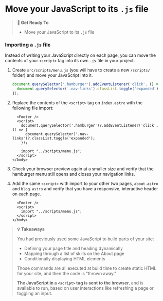# Move your JavaScript to its `.js` file

> **🎯 Get Ready To**
>
> - Move your JavaScript to its `.js` file

### Importing a `.js` file

Instead of writing your JavaScript directly on each page, you can move the contents of your `<script>` tag into its own `.js` file in your project.

1. Create `src/scripts/menu.js` (you will have to create a new `/scripts/` folder) and move your JavaScript into it.

    ```js title="src/scripts/menu.js"
    document.querySelector('.hamburger').addEventListener('click', () => {
      document.querySelector('.nav-links').classList.toggle('expanded');
    });
    ```

2. Replace the contents of the `<script>` tag on `index.astro` with the following file import:

    ```astro title="src/pages/index.astro" ins={7} del={3-5}
      <Footer />
      <script>
        document.querySelector('.hamburger')?.addEventListener('click', () => {
          document.querySelector('.nav-links')?.classList.toggle('expanded');
        });

        import "../scripts/menu.js";
      </script>
    </body>
    ```

3. Check your browser preview again at a smaller size and verify that the hamburger menu still opens and closes your navigation links. 


4. Add the same `<script>` with import to your other two pages, `about.astro` and `blog.astro` and verify that you have a responsive, interactive header on each page.

    ```astro title="src/pages/about.astro & src/pages/blog.astro" ins={2-4}
      <Footer />
      <script>
        import "../scripts/menu.js";
      </script>
    </body>
    ```

> **💡 Takeaways**
>
> You had previously used some JavaScript to build parts of your site:
>
> - Defining your page title and heading dynamically
> - Mapping through a list of skills on the About page
> - Conditionally displaying HTML elements
>
> Those commands are all executed at build time to create static HTML for your site, and then the code is "thrown away." 
>
> **The JavaScript in a `<script>` tag is sent to the browser**, and is available to run, based on user interactions like refreshing a page or toggling an input.
